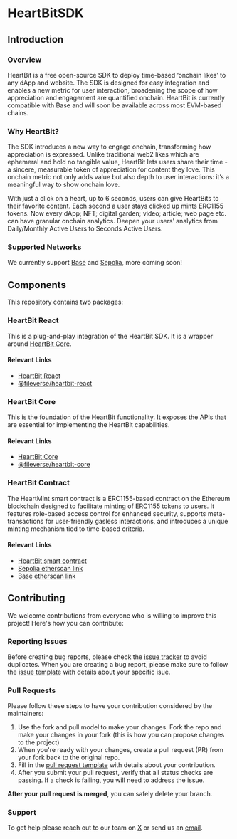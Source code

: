 # HeartBitSDK

## Introduction

### Overview

HeartBit is a free open-source SDK to deploy time-based ‘onchain likes’ to any dApp and website. The SDK is designed for easy integration and enables a new metric for user interaction, broadening the scope of how appreciation and engagement are quantified onchain. HeartBit is currently compatible with Base and will soon be available across most EVM-based chains.

### Why HeartBit?

The SDK introduces a new way to engage onchain, transforming how appreciation is expressed. Unlike traditional web2 likes which are ephemeral and hold no tangible value, HeartBit lets users share their time - a sincere, measurable token of appreciation for content they love. This onchain metric not only adds value but also depth to user interactions: it’s a meaningful way to show onchain love.

With just a click on a heart, up to 6 seconds, users can give HeartBits to their favorite content. Each second a user stays clicked up mints ERC1155 tokens. Now every dApp; NFT; digital garden; video; article; web page etc. can have granular onchain analytics. Deepen your users’ analytics from Daily/Monthly Active Users to Seconds Active Users.

### Supported Networks

We currently support [Base](https://chainlist.org/chain/8453) and [Sepolia](https://chainlist.org/chain/58008), more coming soon!

## Components

This repository contains two packages:

### HeartBit React

This is a plug-and-play integration of the HeartBit SDK. It is a wrapper around [HeartBit Core](https://github.com/fileverse/HeartBitSDK/tree/main/packages/heartbit-core).

#### Relevant Links

- [HeartBit React](https://github.com/fileverse/HeartBitSDK/tree/main/packages/heartbit-react)
- [@fileverse/heartbit-react](https://www.npmjs.com/package/@fileverse/heartbit-react)

### HeartBit Core

This is the foundation of the HeartBit functionality. It exposes the APIs that are essential for implementing the HeartBit capabilities.

#### Relevant Links

- [HeartBit Core](https://github.com/fileverse/HeartBitSDK/tree/main/packages/heartbit-core)
- [@fileverse/heartbit-core](https://www.npmjs.com/package/@fileverse/heartbit-core)

### HeartBit Contract

The HeartMint smart contract is a ERC1155-based contract on the Ethereum blockchain designed to facilitate minting of ERC1155 tokens to users. It features role-based access control for enhanced security, supports meta-transactions for user-friendly gasless interactions, and introduces a unique minting mechanism tied to time-based criteria.

#### Relevant Links

- [HeartBit smart contract](https://github.com/fileverse/fileverse-smartcontracts-v2/blob/feat/base/contracts/heartbit.sol)
- [Sepolia etherscan link](https://sepolia.etherscan.io/address/0x47E3fd3331a89822A980DA7Fe51592bD6f900FE6)
- [Base etherscan link](https://basescan.org/address/0x5290B2e25c98015cE80b43C5c5CfBd01aA372E04)

## Contributing

We welcome contributions from everyone who is willing to improve this project! Here's how you can contribute:

### Reporting Issues

Before creating bug reports, please check the [issue tracker](https://github.com/fileverse/HeartBitSDK/issues) to avoid duplicates. When you are creating a bug report, please make sure to follow the [issue template](https://github.com/fileverse/HeartBitSDK/issues/1) with details about your specific isue.

### Pull Requests

Please follow these steps to have your contribution considered by the maintainers:

1. Use the fork and pull model to make your changes. Fork the repo and make your changes in your fork (this is how you can propose changes to the project)
2. When you're ready with your changes, create a pull request (PR) from your fork back to the original repo.
3. Fill in the [pull request template](https://github.com/fileverse/HeartBitSDK/blob/main/PULL_REQUEST_TEMPLATE.md) with details about your contribution.
5. After you submit your pull request, verify that all status checks are passing. If a check is failing, you will need to address the issue.

**After your pull request is merged**, you can safely delete your branch.

### Support

To get help please reach out to our team on [X](https://x.com/fileverse) or send us an [email](mailto:hello@fileverse.io?subject=[Help]HeartBitSDK).
